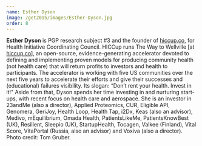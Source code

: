 ```yaml
---
name: Esther Dyson
image: /get2015/images/Esther-Dyson.jpg
order: 8
---
```


**Esther Dyson** is PGP research subject #3 and the founder of [hiccup.co](http://www.hiccup.co), for Health Initiative Coordinating Council. HICCup runs The Way to Wellville [at [hiccup.co](http://www.hiccup.co)], an open-source, evidence-generating accelerator devoted to defining and implementing proven models for producing community health (not health care) that will return profits to investors and health to participants. The accelerator is working with five US communities over the next five years to accelerate their efforts and give their successes and (educational) failures visibility. Its slogan: “Don’t rent your health. Invest in it!" Aside from that, Dyson spends her time investing in and nurturing start-ups, with recent focus on health care and aerospace. She is an investor in 23andMe (also a director), Applied Proteomics, CUR, Eligible API, Genomera, GeriJoy, Health Loop, Health Tap, i2Dx, Keas (also an advisor), Medivo, mEquilibrium, Omada Health, PatientsLikeMe, PatientsKnowBest (UK), Resilient, Sleepio (UK), StartupHealth, Tocagen, Valkee (Finland), Vital Score, VitaPortal (Russia, also an advisor) and Voxiva (also a director). Photo credit: Tom Gruber.
